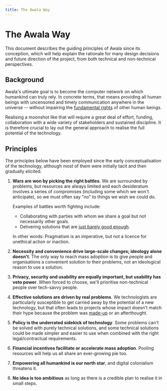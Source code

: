 ```yaml
---
title: The Awala Way
---
```


# The Awala Way

This document describes the guiding principles of Awala since its conception, which will help explain the rationale for many design decisions and future direction of the project, from both technical and non-technical perspectives.

## Background

Awala's ultimate goal is to become the computer network on which humankind can truly rely. In concrete terms, that means providing all human beings with uncensored and timely communication anywhere in the universe -- without impairing the [fundamental rights](https://www.un.org/en/universal-declaration-human-rights/) of other human beings.

Realising a moonshot like that will require a great deal of effort, funding, collaboration with a wide variety of stakeholders and sustained discipline. It is therefore crucial to lay out the general approach to realise the full potential of the technology.

## Principles

The principles below have been employed since the early conceptualisation of the technology, although most of them were initially tacit and then gradually elicited.

1. **Wars are won by picking the right battles**. We are surrounded by problems, but resources are always limited and each desideratum involves a series of compromises (including some which we won't anticipate), so we must often say "no" to things we wish we could do.

   Examples of battles worth fighting include:

   - Collaborating with parties with whom we share a goal but not necessarily other goals.
   - Delivering solutions that are [just barely good enough](http://agilemodeling.com/essays/barelyGoodEnough.html).

   In other words: Pragmatism is an imperative, but not a licence for unethical action or inaction.
1. **Necessity and convenience drive large-scale changes; ideology alone doesn't**. The only way to reach mass adoption is to give people and organisations a convenient solution to their problems, not an ideological reason to use a solution.
1. **Privacy, security and usability are equally important, but usability has veto power**. When forced to choose, we'll prioritise non-technical people over tech-savvy people.
1. **Effective solutions are driven by real problems**. We technologists are particularly susceptible to get carried away by the potential of a new technology, but that often leads to projects whose impact doesn't match their hype because the problem was [made-up](http://www.paulgraham.com/startupideas.html) or an afterthought.
1. **Policy is the underrated sidekick of technology**. Some problems can't be solved with purely technical solutions, and some technical solutions could be made simpler and easier to use when combined with the right legal/contractual requirements.
1. **Financial incentives facilitate or accelerate mass adoption**. Pooling resources will help us all share an ever-growing pie too.
1. **Empowering all humankind is our north star**, and digital colonialism threatens it.
1. **No idea is too ambitious** as long as there is a credible plan to realise it in small steps.
